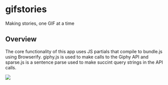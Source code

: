 # gifstories
Making stories, one GIF at a time

## Overview

The core functionality of this app uses JS partials that compile to bundle.js using Browserify. giphy.js is used to make calls to the Giphy API and sparse.js is a sentence parse used to make succint query strings in the API calls.

![](http://gph.is/NYk8QO)
